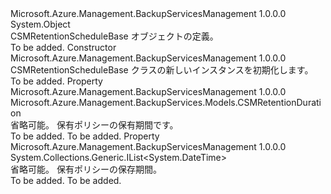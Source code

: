<Type Name="CSMRetentionScheduleBase" FullName="Microsoft.Azure.Management.BackupServices.Models.CSMRetentionScheduleBase">
  <TypeSignature Language="C#" Value="public class CSMRetentionScheduleBase" />
  <TypeSignature Language="ILAsm" Value=".class public auto ansi beforefieldinit CSMRetentionScheduleBase extends System.Object" />
  <TypeSignature Language="DocId" Value="T:Microsoft.Azure.Management.BackupServices.Models.CSMRetentionScheduleBase" />
  <TypeSignature Language="VB.NET" Value="Public Class CSMRetentionScheduleBase" />
  <TypeSignature Language="F#" Value="type CSMRetentionScheduleBase = class" />
  <AssemblyInfo>
    <AssemblyName>Microsoft.Azure.Management.BackupServicesManagement</AssemblyName>
    <AssemblyVersion>1.0.0.0</AssemblyVersion>
  </AssemblyInfo>
  <Base>
    <BaseTypeName>System.Object</BaseTypeName>
  </Base>
  <Interfaces />
  <Docs>
    <summary>
            CSMRetentionScheduleBase オブジェクトの定義。
            </summary>
    <remarks>To be added.</remarks>
  </Docs>
  <Members>
    <Member MemberName=".ctor">
      <MemberSignature Language="C#" Value="public CSMRetentionScheduleBase ();" />
      <MemberSignature Language="ILAsm" Value=".method public hidebysig specialname rtspecialname instance void .ctor() cil managed" />
      <MemberSignature Language="DocId" Value="M:Microsoft.Azure.Management.BackupServices.Models.CSMRetentionScheduleBase.#ctor" />
      <MemberSignature Language="VB.NET" Value="Public Sub New ()" />
      <MemberType>Constructor</MemberType>
      <AssemblyInfo>
        <AssemblyName>Microsoft.Azure.Management.BackupServicesManagement</AssemblyName>
        <AssemblyVersion>1.0.0.0</AssemblyVersion>
      </AssemblyInfo>
      <Parameters />
      <Docs>
        <summary>
            CSMRetentionScheduleBase クラスの新しいインスタンスを初期化します。
            </summary>
        <remarks>To be added.</remarks>
      </Docs>
    </Member>
    <Member MemberName="CSMRetentionDuration">
      <MemberSignature Language="C#" Value="public Microsoft.Azure.Management.BackupServices.Models.CSMRetentionDuration CSMRetentionDuration { get; set; }" />
      <MemberSignature Language="ILAsm" Value=".property instance class Microsoft.Azure.Management.BackupServices.Models.CSMRetentionDuration CSMRetentionDuration" />
      <MemberSignature Language="DocId" Value="P:Microsoft.Azure.Management.BackupServices.Models.CSMRetentionScheduleBase.CSMRetentionDuration" />
      <MemberSignature Language="VB.NET" Value="Public Property CSMRetentionDuration As CSMRetentionDuration" />
      <MemberSignature Language="F#" Value="member this.CSMRetentionDuration : Microsoft.Azure.Management.BackupServices.Models.CSMRetentionDuration with get, set" Usage="Microsoft.Azure.Management.BackupServices.Models.CSMRetentionScheduleBase.CSMRetentionDuration" />
      <MemberType>Property</MemberType>
      <AssemblyInfo>
        <AssemblyName>Microsoft.Azure.Management.BackupServicesManagement</AssemblyName>
        <AssemblyVersion>1.0.0.0</AssemblyVersion>
      </AssemblyInfo>
      <ReturnValue>
        <ReturnType>Microsoft.Azure.Management.BackupServices.Models.CSMRetentionDuration</ReturnType>
      </ReturnValue>
      <Docs>
        <summary>
            省略可能。 保有ポリシーの保有期間です。
            </summary>
        <value>To be added.</value>
        <remarks>To be added.</remarks>
      </Docs>
    </Member>
    <Member MemberName="RetentionTimes">
      <MemberSignature Language="C#" Value="public System.Collections.Generic.IList&lt;DateTime&gt; RetentionTimes { get; set; }" />
      <MemberSignature Language="ILAsm" Value=".property instance class System.Collections.Generic.IList`1&lt;valuetype System.DateTime&gt; RetentionTimes" />
      <MemberSignature Language="DocId" Value="P:Microsoft.Azure.Management.BackupServices.Models.CSMRetentionScheduleBase.RetentionTimes" />
      <MemberSignature Language="VB.NET" Value="Public Property RetentionTimes As IList(Of DateTime)" />
      <MemberSignature Language="F#" Value="member this.RetentionTimes : System.Collections.Generic.IList&lt;DateTime&gt; with get, set" Usage="Microsoft.Azure.Management.BackupServices.Models.CSMRetentionScheduleBase.RetentionTimes" />
      <MemberType>Property</MemberType>
      <AssemblyInfo>
        <AssemblyName>Microsoft.Azure.Management.BackupServicesManagement</AssemblyName>
        <AssemblyVersion>1.0.0.0</AssemblyVersion>
      </AssemblyInfo>
      <ReturnValue>
        <ReturnType>System.Collections.Generic.IList&lt;System.DateTime&gt;</ReturnType>
      </ReturnValue>
      <Docs>
        <summary>
            省略可能。 保有ポリシーの保存期間。
            </summary>
        <value>To be added.</value>
        <remarks>To be added.</remarks>
      </Docs>
    </Member>
  </Members>
</Type>